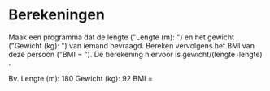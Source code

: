 # Berekeningen

Maak een programma dat de lengte ("Lengte (m): ") en het gewicht ("Gewicht (kg): ") van iemand bevraagd. Bereken vervolgens het BMI van deze persoon ("BMI = "). De berekening hiervoor is gewicht/(lengte ∙lengte) .  

Bv. 
Lengte (m): 180
Gewicht (kg): 92
BMI = 